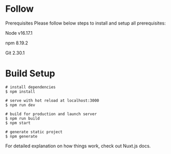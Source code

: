 # Follow

Prerequisites
Please follow below steps to install and setup all prerequisites:

Node v16.17.1

npm 8.19.2

Git 2.30.1

# Build Setup
```
# install dependencies
$ npm install

# serve with hot reload at localhost:3000
$ npm run dev

# build for production and launch server
$ npm run build
$ npm start

# generate static project
$ npm generate
```
For detailed explanation on how things work, check out Nuxt.js docs.
